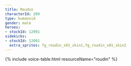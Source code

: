 ```yaml
---
title: Roudin
characterId: 209
type: humanoid
gender: male
heroes:
- stockId: 12091
sidekicks:
- stockId: 12091
  extra_sprites: fg_roudin_s01_skin1,fg_roudin_s01_skin2
---
```


{% include voice-table.html resourceName="roudin"
%}
